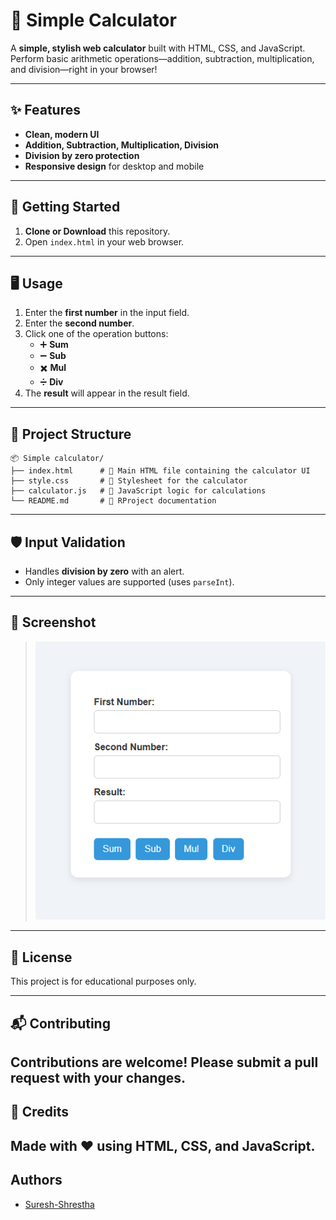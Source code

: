 # 🧮 Simple Calculator

A **simple, stylish web calculator** built with HTML, CSS, and JavaScript. Perform basic arithmetic operations—addition, subtraction, multiplication, and division—right in your browser!

---

## ✨ Features

- **Clean, modern UI**  
- **Addition, Subtraction, Multiplication, Division**
- **Division by zero protection**
- **Responsive design** for desktop and mobile

---

## 🚀 Getting Started

1. **Clone or Download** this repository.
2. Open `index.html` in your web browser.

---

## 🖥️ Usage

1. Enter the **first number** in the input field.
2. Enter the **second number**.
3. Click one of the operation buttons:
   - ➕ **Sum**
   - ➖ **Sub**
   - ✖️ **Mul**
   - ➗ **Div**
4. The **result** will appear in the result field.

---

## 📁 Project Structure

```
📦 Simple calculator/
├── index.html      # 📄 Main HTML file containing the calculator UI
├── style.css       # 🎨 Stylesheet for the calculator
├── calculator.js   # 📜 JavaScript logic for calculations
└── README.md       # 📘 RProject documentation
```

---

## 🛡️ Input Validation

- Handles **division by zero** with an alert.
- Only integer values are supported (uses `parseInt`).

---


## 📸 Screenshot

> ![Simple Calculator View](/calculator-screenshot.png)

---

## 📝 License

This project is for educational purposes only.

---

## 📬 Contributing
Contributions are welcome! Please submit a pull request with your changes.
---

## 🙌 Credits

Made with ❤️ using HTML, CSS, and JavaScript.
---

## Authors
- [Suresh-Shrestha](https://github.com/Suresh-Shrestha1)
